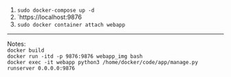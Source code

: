 1. `sudo docker-compose up -d`
2. `https://localhost:9876
3. `sudo docker container attach webapp`
<hr>

Notes:  
`docker build `  
`docker run -itd -p 9876:9876 webapp_img bash`  
`docker exec -it webapp python3 /home/docker/code/app/manage.py runserver 0.0.0.0:9876`

